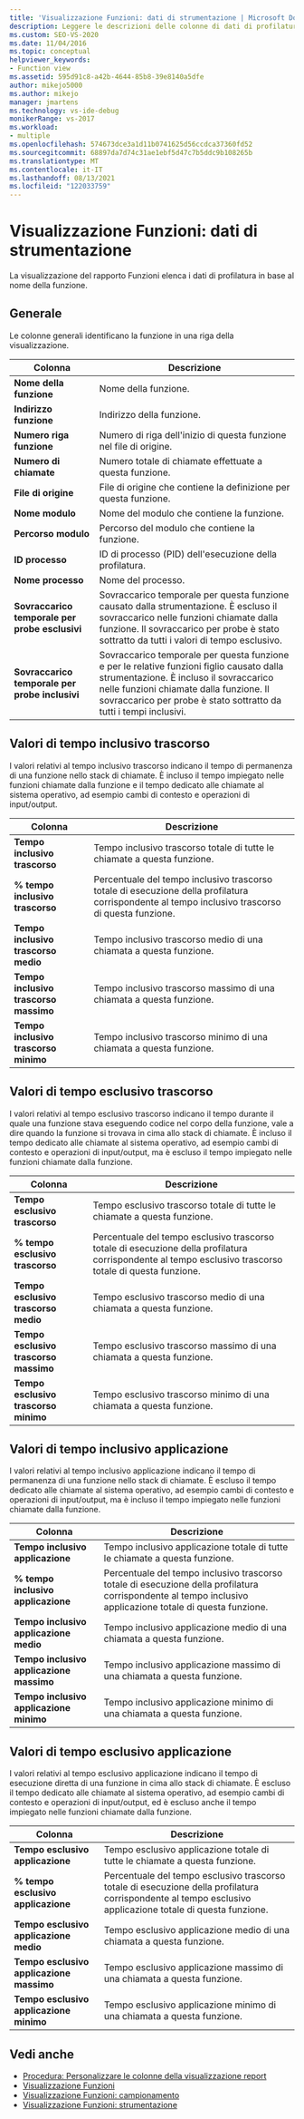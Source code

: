 ```yaml
---
title: 'Visualizzazione Funzioni: dati di strumentazione | Microsoft Docs'
description: Leggere le descrizioni delle colonne di dati di profilatura nella visualizzazione report Funzioni, in cui sono elencati i dati di profilatura in base al nome della funzione.
ms.custom: SEO-VS-2020
ms.date: 11/04/2016
ms.topic: conceptual
helpviewer_keywords:
- Function view
ms.assetid: 595d91c8-a42b-4644-85b8-39e8140a5dfe
author: mikejo5000
ms.author: mikejo
manager: jmartens
ms.technology: vs-ide-debug
monikerRange: vs-2017
ms.workload:
- multiple
ms.openlocfilehash: 574673dce3a1d11b0741625d56ccdca37360fd52
ms.sourcegitcommit: 68897da7d74c31ae1ebf5d47c7b5ddc9b108265b
ms.translationtype: MT
ms.contentlocale: it-IT
ms.lasthandoff: 08/13/2021
ms.locfileid: "122033759"
---
```

# <a name="functions-view---instrumentation-data"></a>Visualizzazione Funzioni: dati di strumentazione
La visualizzazione del rapporto Funzioni elenca i dati di profilatura in base al nome della funzione.

## <a name="general"></a>Generale
 Le colonne generali identificano la funzione in una riga della visualizzazione.

|Colonna|Descrizione|
|------------|-----------------|
|**Nome della funzione**|Nome della funzione.|
|**Indirizzo funzione**|Indirizzo della funzione.|
|**Numero riga funzione**|Numero di riga dell'inizio di questa funzione nel file di origine.|
|**Numero di chiamate**|Numero totale di chiamate effettuate a questa funzione.|
|**File di origine**|File di origine che contiene la definizione per questa funzione.|
|**Nome modulo**|Nome del modulo che contiene la funzione.|
|**Percorso modulo**|Percorso del modulo che contiene la funzione.|
|**ID processo**|ID di processo (PID) dell'esecuzione della profilatura.|
|**Nome processo**|Nome del processo.|
|**Sovraccarico temporale per probe esclusivi**|Sovraccarico temporale per questa funzione causato dalla strumentazione. È escluso il sovraccarico nelle funzioni chiamate dalla funzione. Il sovraccarico per probe è stato sottratto da tutti i valori di tempo esclusivo.|
|**Sovraccarico temporale per probe inclusivi**|Sovraccarico temporale per questa funzione e per le relative funzioni figlio causato dalla strumentazione. È incluso il sovraccarico nelle funzioni chiamate dalla funzione. Il sovraccarico per probe è stato sottratto da tutti i tempi inclusivi.|

## <a name="elapsed-inclusive-values"></a>Valori di tempo inclusivo trascorso
 I valori relativi al tempo inclusivo trascorso indicano il tempo di permanenza di una funzione nello stack di chiamate. È incluso il tempo impiegato nelle funzioni chiamate dalla funzione e il tempo dedicato alle chiamate al sistema operativo, ad esempio cambi di contesto e operazioni di input/output.

|Colonna|Descrizione|
|------------|-----------------|
|**Tempo inclusivo trascorso**|Tempo inclusivo trascorso totale di tutte le chiamate a questa funzione.|
|**% tempo inclusivo trascorso**|Percentuale del tempo inclusivo trascorso totale di esecuzione della profilatura corrispondente al tempo inclusivo trascorso di questa funzione.|
|**Tempo inclusivo trascorso medio**|Tempo inclusivo trascorso medio di una chiamata a questa funzione.|
|**Tempo inclusivo trascorso massimo**|Tempo inclusivo trascorso massimo di una chiamata a questa funzione.|
|**Tempo inclusivo trascorso minimo**|Tempo inclusivo trascorso minimo di una chiamata a questa funzione.|

## <a name="elapsed-exclusive-values"></a>Valori di tempo esclusivo trascorso
 I valori relativi al tempo esclusivo trascorso indicano il tempo durante il quale una funzione stava eseguendo codice nel corpo della funzione, vale a dire quando la funzione si trovava in cima allo stack di chiamate. È incluso il tempo dedicato alle chiamate al sistema operativo, ad esempio cambi di contesto e operazioni di input/output, ma è escluso il tempo impiegato nelle funzioni chiamate dalla funzione.

|Colonna|Descrizione|
|------------|-----------------|
|**Tempo esclusivo trascorso**|Tempo esclusivo trascorso totale di tutte le chiamate a questa funzione.|
|**% tempo esclusivo trascorso**|Percentuale del tempo esclusivo trascorso totale di esecuzione della profilatura corrispondente al tempo esclusivo trascorso totale di questa funzione.|
|**Tempo esclusivo trascorso medio**|Tempo esclusivo trascorso medio di una chiamata a questa funzione.|
|**Tempo esclusivo trascorso massimo**|Tempo esclusivo trascorso massimo di una chiamata a questa funzione.|
|**Tempo esclusivo trascorso minimo**|Tempo esclusivo trascorso minimo di una chiamata a questa funzione.|

## <a name="application-inclusive-values"></a>Valori di tempo inclusivo applicazione
 I valori relativi al tempo inclusivo applicazione indicano il tempo di permanenza di una funzione nello stack di chiamate. È escluso il tempo dedicato alle chiamate al sistema operativo, ad esempio cambi di contesto e operazioni di input/output, ma è incluso il tempo impiegato nelle funzioni chiamate dalla funzione.

|Colonna|Descrizione|
|------------|-----------------|
|**Tempo inclusivo applicazione**|Tempo inclusivo applicazione totale di tutte le chiamate a questa funzione.|
|**% tempo inclusivo applicazione**|Percentuale del tempo inclusivo trascorso totale di esecuzione della profilatura corrispondente al tempo inclusivo applicazione totale di questa funzione.|
|**Tempo inclusivo applicazione medio**|Tempo inclusivo applicazione medio di una chiamata a questa funzione.|
|**Tempo inclusivo applicazione massimo**|Tempo inclusivo applicazione massimo di una chiamata a questa funzione.|
|**Tempo inclusivo applicazione minimo**|Tempo inclusivo applicazione minimo di una chiamata a questa funzione.|

## <a name="application-exclusive-values"></a>Valori di tempo esclusivo applicazione
 I valori relativi al tempo esclusivo applicazione indicano il tempo di esecuzione diretta di una funzione in cima allo stack di chiamate. È escluso il tempo dedicato alle chiamate al sistema operativo, ad esempio cambi di contesto e operazioni di input/output, ed è escluso anche il tempo impiegato nelle funzioni chiamate dalla funzione.

|Colonna|Descrizione|
|------------|-----------------|
|**Tempo esclusivo applicazione**|Tempo esclusivo applicazione totale di tutte le chiamate a questa funzione.|
|**% tempo esclusivo applicazione**|Percentuale del tempo esclusivo trascorso totale di esecuzione della profilatura corrispondente al tempo esclusivo applicazione totale di questa funzione.|
|**Tempo esclusivo applicazione medio**|Tempo esclusivo applicazione medio di una chiamata a questa funzione.|
|**Tempo esclusivo applicazione massimo**|Tempo esclusivo applicazione massimo di una chiamata a questa funzione.|
|**Tempo esclusivo applicazione minimo**|Tempo esclusivo applicazione minimo di una chiamata a questa funzione.|

## <a name="see-also"></a>Vedi anche
- [Procedura: Personalizzare le colonne della visualizzazione report](../profiling/how-to-customize-report-view-columns.md)
- [Visualizzazione Funzioni](../profiling/functions-view-sampling-data.md)
- [Visualizzazione Funzioni: campionamento](../profiling/functions-view-dotnet-memory-sampling-data.md)
- [Visualizzazione Funzioni: strumentazione](../profiling/functions-view-dotnet-memory-instrumentation-data.md)
